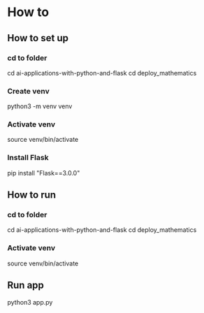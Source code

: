 # How to

## How to set up

### cd to folder
cd ai-applications-with-python-and-flask
cd deploy_mathematics

### Create venv
python3 -m venv venv

### Activate venv
source venv/bin/activate

### Install Flask
pip install "Flask==3.0.0"

## How to run

### cd to folder
cd ai-applications-with-python-and-flask
cd deploy_mathematics

### Activate venv
source venv/bin/activate

## Run app
python3 app.py